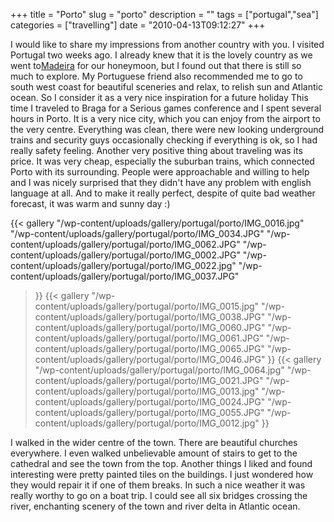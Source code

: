+++
title = "Porto"
slug = "porto"
description = ""
tags = ["portugal","sea"]
categories = ["travelling"]
date = "2010-04-13T09:12:27"
+++

I would like to share my impressions from another country with you. I visited Portugal two weeks
ago. I already knew that it is the lovely country as we went to<a title="East Madeira"
href="http://www.ajka-andrej.com/2008/09/05/eastmadeira/" target="_blank">Madeira</a> for our
honeymoon, but I found out that there is still so much to explore. My Portuguese friend also
recommended me to go to south west coast for beautiful sceneries and relax, to relish sun and
Atlantic ocean. So I consider it as a very nice inspiration for a future holiday This time I traveled to Braga for a Serious games conference and I spent several hours in Porto. It
is a very nice city, which you can enjoy from the airport to the very centre. Everything was clean,
there were new looking underground trains and security guys occasionally checking if everything is
ok, so I had really safety feeling. Another very positive thing about traveling was its price. It
was very cheap, especially the suburban trains, which connected Porto with its surrounding. People
were approachable and willing to help and I was nicely surprised that they didn't have any problem
with english language at all. And to make it really perfect, despite of quite bad weather forecast,
it was warm and sunny day :)

 {{< gallery
    "/wp-content/uploads/gallery/portugal/porto/IMG_0016.jpg"
    "/wp-content/uploads/gallery/portugal/porto/IMG_0034.JPG"
    "/wp-content/uploads/gallery/portugal/porto/IMG_0062.JPG"
    "/wp-content/uploads/gallery/portugal/porto/IMG_0002.JPG"
    "/wp-content/uploads/gallery/portugal/porto/IMG_0022.jpg"
    "/wp-content/uploads/gallery/portugal/porto/IMG_0037.JPG"
>}}
 {{< gallery
    "/wp-content/uploads/gallery/portugal/porto/IMG_0015.jpg"
    "/wp-content/uploads/gallery/portugal/porto/IMG_0038.JPG"
    "/wp-content/uploads/gallery/portugal/porto/IMG_0060.JPG"
    "/wp-content/uploads/gallery/portugal/porto/IMG_0061.JPG"
    "/wp-content/uploads/gallery/portugal/porto/IMG_0065.JPG"
    "/wp-content/uploads/gallery/portugal/porto/IMG_0046.JPG"
>}}
 {{< gallery
    "/wp-content/uploads/gallery/portugal/porto/IMG_0064.jpg"
    "/wp-content/uploads/gallery/portugal/porto/IMG_0021.JPG"
    "/wp-content/uploads/gallery/portugal/porto/IMG_0013.jpg"
    "/wp-content/uploads/gallery/portugal/porto/IMG_0024.JPG"
    "/wp-content/uploads/gallery/portugal/porto/IMG_0055.JPG"
    "/wp-content/uploads/gallery/portugal/porto/IMG_0012.jpg"
>}}

I walked in the wider centre of the town. There are beautiful churches everywhere. I even walked
unbelievable amount of stairs to get to the cathedral and see the town from the top. Another things
I liked and found interesting were pretty painted tiles on the buildings. I just wondered how they
would repair it if one of them breaks. In such a nice weather it was really worthy to go on a boat
trip. I could see all six bridges crossing the river, enchanting scenery of the town and river
delta in Atlantic ocean.
